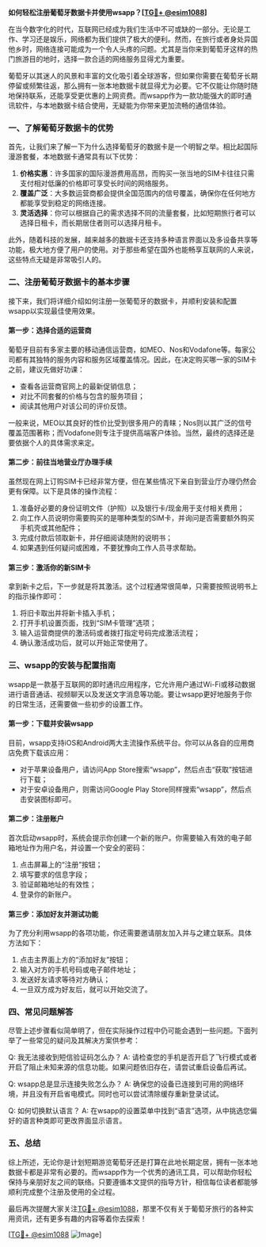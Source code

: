 **如何轻松注册葡萄牙数据卡并使用wsapp？[[TG💪+ @esim1088](https://t.me/s/esim1088)]**

在当今数字化的时代，互联网已经成为我们生活中不可或缺的一部分。无论是工作、学习还是娱乐，网络都为我们提供了极大的便利。然而，在旅行或者身处异国他乡时，网络连接可能成为一个令人头疼的问题。尤其是当你来到葡萄牙这样的热门旅游目的地时，选择一款合适的网络服务显得尤为重要。

葡萄牙以其迷人的风景和丰富的文化吸引着全球游客，但如果你需要在葡萄牙长期停留或频繁往返，那么拥有一张本地数据卡就显得尤为必要。它不仅能让你随时随地保持联系，还能享受更优惠的上网资费。而wsapp作为一款功能强大的即时通讯软件，与本地数据卡结合使用，无疑能为你带来更加流畅的通信体验。

### 一、了解葡萄牙数据卡的优势

首先，让我们来了解一下为什么选择葡萄牙的数据卡是一个明智之举。相比起国际漫游套餐，本地数据卡通常具有以下优势：

1. **价格实惠**：许多国家的国际漫游费用高昂，而购买一张当地的SIM卡往往只需支付相对低廉的价格即可享受长时间的网络服务。
2. **覆盖广泛**：大多数运营商都会提供全国范围内的信号覆盖，确保你在任何地方都能享受到稳定的网络连接。
3. **灵活选择**：你可以根据自己的需求选择不同的流量套餐，比如短期旅行者可以选择日租卡，而长期居住者则可以选择月租卡。

此外，随着科技的发展，越来越多的数据卡还支持多种语言界面以及多设备共享等功能，极大地方便了用户的使用。对于那些希望在国外也能畅享互联网的人来说，这些特点无疑是非常吸引人的。

### 二、注册葡萄牙数据卡的基本步骤

接下来，我们将详细介绍如何注册一张葡萄牙的数据卡，并顺利安装和配置wsapp以实现最佳使用效果。

#### 第一步：选择合适的运营商

葡萄牙目前有多家主要的移动通信运营商，如MEO、Nos和Vodafone等。每家公司都有其独特的服务内容和服务区域覆盖情况。因此，在决定购买哪一家的SIM卡之前，建议先做好功课：

- 查看各运营商官网上的最新促销信息；
- 对比不同套餐的价格与包含的服务项目；
- 阅读其他用户对该公司的评价反馈。

一般来说，MEO以其良好的性价比受到很多用户的青睐；Nos则以其广泛的信号覆盖范围著称；而Vodafone则专注于提供高端客户体验。当然，最终的选择还是要依据个人的具体需求来定。

#### 第二步：前往当地营业厅办理手续

虽然现在网上订购SIM卡已经非常方便，但在某些情况下亲自到营业厅办理仍然会更有保障。以下是具体的操作流程：

1. 准备好必要的身份证明文件（护照）以及银行卡/现金用于支付相关费用；
2. 向工作人员说明你需要购买的是哪种类型的SIM卡，并询问是否需要额外购买手机壳或其他配件；
3. 完成付款后领取新卡，并仔细阅读随附的说明书；
4. 如果遇到任何疑问或困难，不要犹豫向工作人员寻求帮助。

#### 第三步：激活你的新SIM卡

拿到新卡之后，下一步就是将其激活。这个过程通常很简单，只需要按照说明书上的指示操作即可：

1. 将旧卡取出并将新卡插入手机；
2. 打开手机设置页面，找到“SIM卡管理”选项；
3. 输入运营商提供的激活码或者拨打指定号码完成激活流程；
4. 确认激活成功后，就可以开始正常使用了。

### 三、wsapp的安装与配置指南

wsapp是一款基于互联网的即时通讯应用程序，它允许用户通过Wi-Fi或移动数据进行语音通话、视频聊天以及发送文字消息等功能。要让wsapp更好地服务于你的日常生活，还需要做一些初步的设置工作。

#### 第一步：下载并安装wsapp

目前，wsapp支持iOS和Android两大主流操作系统平台。你可以从各自的应用商店免费下载该应用：

- 对于苹果设备用户，请访问App Store搜索“wsapp”，然后点击“获取”按钮进行下载；
- 对于安卓设备用户，则需访问Google Play Store同样搜索“wsapp”，然后点击安装图标即可。

#### 第二步：注册账户

首次启动wsapp时，系统会提示你创建一个新的账户。你需要输入有效的电子邮箱地址作为用户名，并设置一个安全的密码：

1. 点击屏幕上的“注册”按钮；
2. 填写要求的信息字段；
3. 验证邮箱地址的有效性；
4. 登录你的新账户。

#### 第三步：添加好友并测试功能

为了充分利用wsapp的各项功能，你还需要邀请朋友加入并与之建立联系。具体方法如下：

1. 点击主界面上方的“添加好友”按钮；
2. 输入对方的手机号码或电子邮件地址；
3. 发送好友请求等待对方确认；
4. 一旦双方成为好友后，就可以开始交流了。

### 四、常见问题解答

尽管上述步骤看似简单明了，但在实际操作过程中仍可能会遇到一些问题。下面列举了一些常见的疑问及其解决方案供参考：

Q: 我无法接收到短信验证码怎么办？
A: 请检查您的手机是否开启了飞行模式或者开启了阻止未知来源的信息功能。如果问题依旧存在，请尝试重启设备后再试。

Q: wsapp总是显示连接失败怎么办？
A: 确保您的设备已连接到可用的网络环境，并且没有开启省电模式。同时也可以尝试清除缓存重新登录试试。

Q: 如何切换默认语言？
A: 在wsapp的设置菜单中找到“语言”选项，从中挑选您偏好的语言种类即可更改界面显示语言。

### 五、总结

综上所述，无论你是计划短期游览葡萄牙还是打算在此地长期定居，拥有一张本地数据卡都是非常有必要的。而wsapp作为一个优秀的通讯工具，可以帮助你轻松保持与亲朋好友之间的联络。只要遵循本文提供的指导方针，相信每位读者都能够顺利完成整个注册及使用的全过程。

最后再次提醒大家关注[TG💪+ @esim1088](https://t.me/s/esim1088)，那里不仅有关于葡萄牙旅行的各种实用资讯，还有更多有趣的内容等着你去探索！

[[TG💪+ @esim1088](https://t.me/s/esim1088) ![Image](https://i.postimg.cc/4NQfJmqS/Snipaste-2025-05-13-00-14-12.png)]